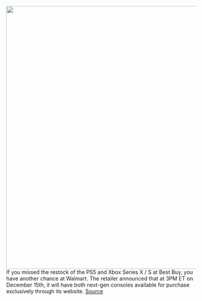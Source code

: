 <img src='https://cdn.vox-cdn.com/thumbor/ufyeQV4lOl-S6Jy_VFXm0EzbsZ8=/0x0:2040x1360/1200x800/filters:focal(857x517:1183x843)/cdn.vox-cdn.com/uploads/chorus_image/image/68517719/vpavic_4261_20201026_0197.0.jpg' width='700px' /><br/>
If you missed the restock of the PS5 and Xbox Series X / S at Best Buy, you have another chance at Walmart. The retailer announced that at 3PM ET on December 15th, it will have both next-gen consoles available for purchase exclusively through its website.
<a href='https://www.theverge.com/2020/12/15/22176739/ps5-xbox-series-x-s-restock-walmart-time-date'> Source <a/>
